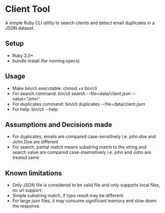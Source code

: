 # Client Tool

A simple Ruby CLI utility to search clients and detect email duplicates in a JSON dataset.

## Setup

- Ruby 3.0+
- bundle install (for running specs)

## Usage

- Make bin/cli executable: chmod +x bin/cli
- For search command: bin/cli search --file=data/client.json --value="John"
- For duplicates command: bin/cli duplicates --file=data/client.json
- For help: bin/cli --help

## Assumptions and Decisions made

- For duplicates, emails are compared case-sensitively i.e. john.doe and John.Doe are different
- For search, partial match means substring match to the string and search value are compared case-insensitively i.e. john and John are treated same

## Known limitations

- Only JSON file is considered to be valid file and only supports local files, no url support.
- Simple substring match, if typo result may be different.
- For large json files, it may consume significant memory and slow down the response.
